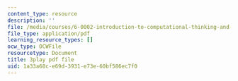 ```yaml
---
content_type: resource
description: ''
file: /media/courses/6-0002-introduction-to-computational-thinking-and-data-science-fall-2016/1a33a68ce69d3931e73e60bf586ec7f0_C1lhuz6pZC0.pdf
file_type: application/pdf
learning_resource_types: []
ocw_type: OCWFile
resourcetype: Document
title: 3play pdf file
uid: 1a33a68c-e69d-3931-e73e-60bf586ec7f0
---
```

